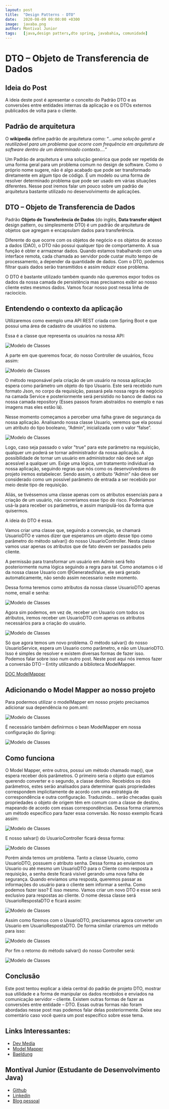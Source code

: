 ```yaml
---
layout: post
title:  "Design Patterns - DTO"
date:   2020-08-09 09:00:00 +0300
image:  javaba.png
author: Montival Junior
tags:   [java,design patters,dto spring, javabahia, comunidade]
---
```


# DTO – Objeto de Transferencia de Dados

## Ideia do Post

A ideia deste post é apresentar o conceito do Padrão DTO e as conversões entre entidades internas da aplicação e os DTOs externos publicados de volta para o cliente.

## Padrão de arquitetura

O __wikipedia__ define padrão de arquitetura como:
 “_...uma solução geral e reutilizável para um problema que ocorre com frequência em arquitetura de software dentro de um determinado contexto...._” 

Um Padrão de arquitetura é uma solução genérica que pode ser repetida de uma forma geral para um problema comum no design de software. Como o próprio nome sugere, não é algo acabado que pode ser transformado diretamente em algum tipo de código. É um modelo ou uma forma de resolver determinado problema que pode ser usado em várias situações diferentes. 
Nesse post iremos falar um pouco sobre um padrão de arquitetura bastante utilizado no desenvolvimento de aplicações.


## DTO – Objeto de Transferencia de Dados

Padrão __Objeto de Transferência de Dados__ (do inglês, __Data transfer object__ design pattern, ou simplesmente DTO) é um padrão de arquitetura de objetos que agregam e encapsulam dados para transferência.

Diferente do que ocorre com os objetos de negócio e os objetos de acesso a dados (DAO), o DTO não possui qualquer tipo de comportamento. A sua função é obter e armazenar dados.
Quando estamos trabalhando com uma interface remota, cada chamada ao servidor pode custar muito tempo de processamento, a depender da quantidade de dados. Com o DTO, podemos filtrar quais dados serão transmitidos e assim reduzir esse problema.

O DTO é bastante utilizado também quando não queremos expor todos os dados da nossa camada de persistência mas precisamos exibir ao nosso cliente estes mesmos dados.
Vamos focar nosso post nessa linha de raciocício. 

## Entendendo o contexto da aplicação

Utilizaremos como exemplo uma API REST criada com Spring Boot e que possui uma área de cadastro de usuários no sistema. 


Essa é a classe que representa os usuários na nossa API:

![Modelo de Classes](/img/posts/2020-08-09-falando-sobre-dto/figura1.jpg)


A parte em que queremos focar, do nosso Controller de usuários, ficou assim:

![Modelo de Classes](/img/posts/2020-08-09-falando-sobre-dto/figura2.jpg)

O método responsável pela criação de um usuário na nossa aplicação espera como parâmetro um objeto do tipo Usuario. Este será recebido num formato Json, no corpo da requisição, passará pela nossa regra de negócio na camada Service e posteriormente será persistido no banco de dados na nossa camada repository (Esses passos foram abstraídos no exemplo e nas imagens mas eles estão lá).

Nesse momento começamos a perceber uma falha grave de segurança da nossa aplicação. Analisando nossa classe Usuario, veremos que ela possui um atributo do tipo booleano, “Admin”, inicializada com o valor “false”.

![Modelo de Classes](/img/posts/2020-08-09-falando-sobre-dto/figura3.jpg)

Logo, caso seja passado o valor "true" para este parâmetro na requisição, qualquer um poderá se tornar administrador da nossa aplicação. 
A possibilidade de tornar um usuário em administrador não deve ser algo acessível a qualquer um. Exige uma lógica, um tratamento individual na nossa aplicação, seguindo regras que nós como os desenvolvedores do projeto iremos estabelecer. Sendo assim, o atributo “Admin” não deve ser considerado como um possível parâmetro de entrada a ser recebido por meio deste tipo de requisição.

Aliás, se tivéssemos uma classe apenas com os atributos essenciais para a criação de um usuário, não correríamos esse tipo de risco. Poderíamos usá-la para receber os parâmetros, e assim manipulá-los da forma que quisermos. 

A ideia do DTO é essa.

Vamos criar uma classe que, seguindo a convenção, se chamará UsuarioDTO e vamos dizer que esperamos um objeto desse tipo como parâmetro do método salvar() do nosso UsuarioController. 
Nesta classe vamos usar apenas os atributos que de fato devem ser passados pelo cliente.

A permissão para transformar um usuário em Admin será feito posteriormente numa lógica seguindo a regra para tal. 
Como anotamos o id da nossa classe Usuario com @GeneratedValue, ele será gerado automaticamente, não sendo assim necessario neste momento.

Dessa forma teremos como atributos da nossa classe UsuarioDTO apenas nome, email e senha:

![Modelo de Classes](/img/posts/2020-08-09-falando-sobre-dto/figura4.jpg)


Agora sim podemos, em vez de, receber um Usuario com todos os atributos, iremos receber um UsuarioDTO com apenas os atributos necessários para a criação do usuário.

![Modelo de Classes](/img/posts/2020-08-09-falando-sobre-dto/figura5.jpg)


Só que agora temos um novo problema. O método salvar() do nosso UsuarioService, espera um Usuario como parâmetro, e não um UsuarioDTO. Isso é simples de resolver e existem diversas formas de fazer isso. Podemos falar sobre isso num outro post. Neste post aqui nós iremos fazer a conversão DTO – Entity utilizando a biblioteca ModelMapper.

[DOC ModelMapper](http://modelmapper.org/javadoc/)


## Adicionando o Model Mapper ao nosso projeto

Para podermos utilizar o modelMapper em nosso projeto precisamos adicionar sua dependência no pom.xml:


![Modelo de Classes](/img/posts/2020-08-09-falando-sobre-dto/figura6.jpg)


É necessário também definirmos o bean ModelMapper em nossa configuração do Spring:

![Modelo de Classes](/img/posts/2020-08-09-falando-sobre-dto/figura7.jpg)

## Como funciona

O Model Mapper, entre outros, possui um método chamado map(), que espera receber dois parâmetros. O primeiro seria o objeto que estamos querendo converter e o segundo, a classe destino.
Recebidos os dois parâmetros, estes serão analisados ​​para determinar quais propriedades correspondem implicitamente de acordo com uma estratégia de correspondência e outra configuração. Traduzindo... serão checadas quais propriedades o objeto de origem têm em comum com a classe de destino, mapeando de acordo com essas correspondências. Dessa forma criaremos um método específico para fazer essa conversão. No nosso exemplo ficará assim:

![Modelo de Classes](/img/posts/2020-08-09-falando-sobre-dto/figura10.jpg)

E nosso salvar() do UsuarioController ficará dessa forma:

![Modelo de Classes](/img/posts/2020-08-09-falando-sobre-dto/figura11.jpg)


Porém ainda temos um problema. Tanto a classe Usuario, como UsuarioDTO, possuem o atributo senha. Dessa forma ao enviarmos um Usuario ou até mesmo um UsuarioDTO para o Cliente como resposta a requisição, a senha deste ficará visível gerando uma nova falha de segurança. Quando enviamos uma resposta, queremos passar as informações do usuário para o cliente sem informar a senha. Como podemos fazer isso? É isso mesmo. Vamos criar um novo DTO e esse será exclusivo para respostas ao cliente. O nome dessa classe será UsuarioRespostaDTO e ficará assim:

![Modelo de Classes](/img/posts/2020-08-09-falando-sobre-dto/figura12.jpg)


Assim como fizemos com o UsuarioDTO, precisaremos agora converter um Usuario em UsuarioRespostaDTO. De forma similar criaremos um método para isso:

![Modelo de Classes](/img/posts/2020-08-09-falando-sobre-dto/figura13.jpg)


Por fim o retorno do método salvar() do nosso Controller será:

![Modelo de Classes](/img/posts/2020-08-09-falando-sobre-dto/figura14.jpg)


## Conclusão

Este post tentou explicar a ideia central do padrão de projeto DTO, mostrar sua utilidade e a forma de manipular os dados recebidos e enviados na comunicação servidor – cliente.
Existem outras formas de fazer as conversões entre entidade – DTO. Essas outras formas não foram abordadas nesse post mas podemos falar delas posteriormente. Deixe seu comentário caso você queira um post específico sobre esse tema.

## Links Interessantes:
- [Dev Media](https://www.devmedia.com.br/diferenca-entre-os-patterns-po-pojo-bo-dto-e-vo/28162)
- [Model Mapper](http://modelmapper.org/)
- [Baeldung](https://www.baeldung.com/entity-to-and-from-dto-for-a-java-spring-application)


## Montival Junior (Estudante de Desenvolvimento Java)

- [Github](https://github.com/MonthAlcantara)
- [Linkedin](https://www.linkedin.com/in/montivaljunior)
- [Blog pessoal](https://monthalcantara.github.io/)
